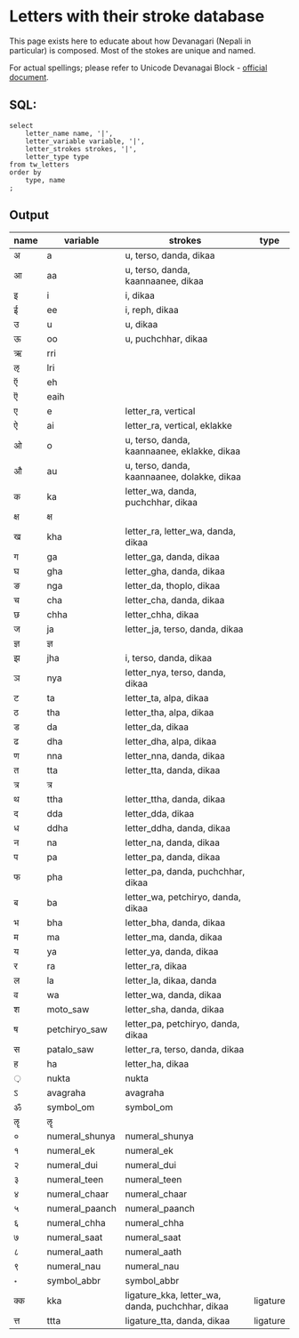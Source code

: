 # Letters with their stroke database

This page exists here to educate about how Devanagari (Nepali in particular) is composed.
Most of the stokes are unique and named.

For actual spellings; please refer to Unicode Devanagai Block - [official document](https://www.unicode.org/charts/PDF/U0900.pdf).

## SQL:

```
select
	letter_name name, '|',
	letter_variable variable, '|',
	letter_strokes strokes, '|',
	letter_type type
from tw_letters
order by
	type, name
;
```

## Output
name	|	variable	|	strokes	|	type
------|-----------|---------|------------------------
अ	|	a	|	u, terso, danda, dikaa	|	
आ	|	aa	|	u, terso, danda, kaannaanee, dikaa	|	
इ	|	i	|	i, dikaa	|	
ई	|	ee	|	i, reph, dikaa	|	
उ	|	u	|	u, dikaa	|	
ऊ	|	oo	|	u, puchchhar, dikaa	|	
ऋ	|	rri	|		|	
ऌ	|	lri	|		|	
ऍ	|	eh	|		|	
ऎ	|	eaih	|		|	
ए	|	e	|	letter_ra, vertical	|	
ऐ	|	ai	|	letter_ra, vertical, eklakke	|	
ओ	|	o	|	u, terso, danda, kaannaanee, eklakke, dikaa	|	
औ	|	au	|	u, terso, danda, kaannaanee, dolakke, dikaa	|	
क	|	ka	|	letter_wa, danda, puchchhar, dikaa	|	
क्ष	|	क्ष	|		|	
ख	|	kha	|	letter_ra, letter_wa, danda, dikaa	|	
ग	|	ga	|	letter_ga, danda, dikaa	|	
घ	|	gha	|	letter_gha, danda, dikaa	|	
ङ	|	nga	|	letter_da, thoplo, dikaa	|	
च	|	cha	|	letter_cha, danda, dikaa	|	
छ	|	chha	|	letter_chha, dikaa	|	
ज	|	ja	|	letter_ja, terso, danda, dikaa	|	
ज्ञ	|	ज्ञ	|		|	
झ	|	jha	|	i, terso, danda, dikaa	|	
ञ	|	nya	|	letter_nya, terso, danda, dikaa	|	
ट	|	ta	|	letter_ta, alpa, dikaa	|	
ठ	|	tha	|	letter_tha, alpa, dikaa	|	
ड	|	da	|	letter_da, dikaa	|	
ढ	|	dha	|	letter_dha, alpa, dikaa	|	
ण	|	nna	|	letter_nna, danda, dikaa	|	
त	|	tta	|	letter_tta, danda, dikaa	|	
त्र	|	त्र	|		|	
थ	|	ttha	|	letter_ttha, danda, dikaa	|	
द	|	dda	|	letter_dda, dikaa	|	
ध	|	ddha	|	letter_ddha, danda, dikaa	|	
न	|	na	|	letter_na, danda, dikaa	|	
प	|	pa	|	letter_pa, danda, dikaa	|	
फ	|	pha	|	letter_pa, danda, puchchhar, dikaa	|	
ब	|	ba	|	letter_wa, petchiryo, danda, dikaa	|	
भ	|	bha	|	letter_bha, danda, dikaa	|	
म	|	ma	|	letter_ma, danda, dikaa	|	
य	|	ya	|	letter_ya, danda, dikaa	|	
र	|	ra	|	letter_ra, dikaa	|	
ल	|	la	|	letter_la, dikaa, danda	|	
व	|	wa	|	letter_wa, danda, dikaa	|	
श	|	moto_saw	|	letter_sha, danda, dikaa	|	
ष	|	petchiryo_saw	|	letter_pa, petchiryo, danda, dikaa	|	
स	|	patalo_saw	|	letter_ra, terso, danda, dikaa	|	
ह	|	ha	|	letter_ha, dikaa	|	
़	|	nukta	|	nukta	|	
ऽ	|	avagraha	|	avagraha	|	
ॐ	|	symbol_om	|	symbol_om	|	
ॡ	|	ॡ	|		|	
०	|	numeral_shunya	|	numeral_shunya	|	
१	|	numeral_ek	|	numeral_ek	|	
२	|	numeral_dui	|	numeral_dui	|	
३	|	numeral_teen	|	numeral_teen	|	
४	|	numeral_chaar	|	numeral_chaar	|	
५	|	numeral_paanch	|	numeral_paanch	|	
६	|	numeral_chha	|	numeral_chha	|	
७	|	numeral_saat	|	numeral_saat	|	
८	|	numeral_aath	|	numeral_aath	|	
९	|	numeral_nau	|	numeral_nau	|	
॰	|	symbol_abbr	|	symbol_abbr	|	
क्क	|	kka	|	ligature_kka, letter_wa, danda, puchchhar, dikaa	|	ligature
त्त	|	ttta	|	ligature_tta, danda, dikaa	|	ligature
